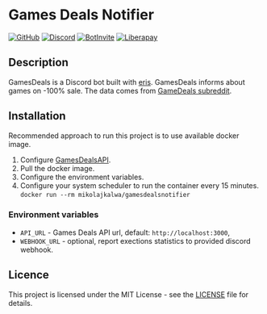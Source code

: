 # Games Deals Notifier
[![GitHub](https://img.shields.io/github/license/mikolajkalwa/GamesDealsBot?style=for-the-badge)](LICENSE)
[![Discord](https://img.shields.io/discord/731855809818132480?style=for-the-badge&logo=discord)](https://discord.gg/ZkjqCmM)
[![BotInvite](https://img.shields.io/badge/Discord-Add%20bot%20to%20your%20server!-blue?style=for-the-badge&logo=discord)](https://discord.com/oauth2/authorize?client_id=396466836331429889&scope=bot&permissions=536890368)
[![Liberapay](https://img.shields.io/liberapay/goal/hi_im_miki?style=for-the-badge&logo=liberapay)](https://liberapay.com/hi_im_miki/)


## Description

GamesDeals is a Discord bot built with [eris](https://github.com/abalabahaha/eris). GamesDeals informs about games on -100% sale. The data comes from [GameDeals subreddit](https://www.reddit.com/r/GameDeals).

## Installation

Recommended approach to run this project is to use available docker image.

1. Configure [GamesDealsAPI](https://github.com/mikolajkalwa/GamesDealsAPI).
2. Pull the docker image. 
3. Configure the environment variables.
4. Configure your system scheduler to run the container every 15 minutes. `docker run --rm mikolajkalwa/gamesdealsnotifier`
### Environment variables

- `API_URL` - Games Deals API url, default: `http://localhost:3000`,
- `WEBHOOK_URL` - optional, report exections statistics to provided discord webhook.

## Licence 

This project is licensed under the MIT License - see the [LICENSE](LICENSE) file for details.